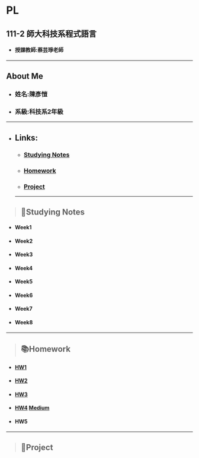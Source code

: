 # PL
## 111-2 師大科技系程式語言
+ #### 授課教師:蔡芸琤老師

*****
## About Me
  + ### 姓名:陳彥愷
  + ### 系級:科技系2年級
  
*****
+ ## Links:
  + ### [Studying Notes](#notes)
  + ### [Homework](#homework)
  + ### [Project](#works)
  
  *****
> ## <h2 id="notes">📝Studying Notes</h2>
+ #### Week1

+ #### Week2

+ #### Week3

+ #### Week4

+ #### Week5

+ #### Week6

+ #### Week7
 
+ #### Week8

*****
> ## <h2 id="homework">📚Homework</h2>
+ #### [HW1](https://github.com/ka911031/PL/tree/main/HW1) 
+ #### [HW2](https://github.com/ka911031/PL/tree/main/HW2)
+ #### [HW3](https://github.com/ka911031/PL/tree/main/HW3)
+ #### [HW4](https://github.com/ka911031/PL/tree/main/HW4)    [Medium](https://medium.com/@41071221h/%E5%8F%B0%E5%8C%97%E5%B8%82%E6%A9%9F%E8%BB%8A%E7%AB%8A%E7%9B%9C%E9%BB%9E%E4%BD%8D%E8%B3%87%E8%A8%8A-ba203241a362)
+ #### HW5
*****
> ### <h2 id="works">💼Project</h2>
